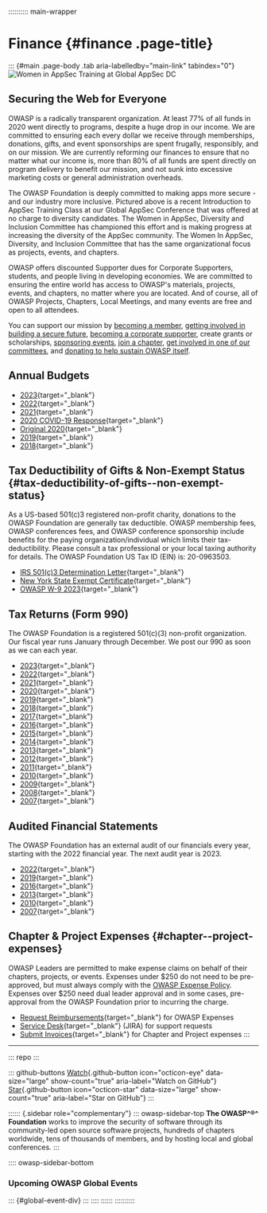 :::::::::: main-wrapper
# Finance {#finance .page-title}

::: {#main .page-body .tab aria-labelledby="main-link" tabindex="0"}
![Women in AppSec Training at Global AppSec
DC](../assets/images/web/wia_dc.png)

## Securing the Web for Everyone

OWASP is a radically transparent organization. At least 77% of all funds
in 2020 went directly to programs, despite a huge drop in our income. We
are committed to ensuring each every dollar we receive through
memberships, donations, gifts, and event sponsorships are spent
frugally, responsibly, and on our mission. We are currently reforming
our finances to ensure that no matter what our income is, more than 80%
of all funds are spent directly on program delivery to benefit our
mission, and not sunk into excessive marketing costs or general
administration overheads.

The OWASP Foundation is deeply committed to making apps more secure -
and our industry more inclusive. Pictured above is a recent Introduction
to AppSec Training Class at our Global AppSec Conference that was
offered at no charge to diversity candidates. The Women in AppSec,
Diversity and Inclusion Committee has championed this effort and is
making progress at increasing the diversity of the AppSec community. The
Women In AppSec, Diversity, and Inclusion Committee that has the same
organizational focus as projects, events, and chapters.

OWASP offers discounted Supporter dues for Corporate Supporters,
students, and people living in developing economies. We are committed to
ensuring the entire world has access to OWASP's materials, projects,
events, and chapters, no matter where you are located. And of course,
all of OWASP Projects, Chapters, Local Meetings, and many events are
free and open to all attendees.

You can support our mission by [becoming a
member](../membership/index.html), [getting involved in building a
secure future](../projects/index.html), [becoming a corporate
supporter](../supporters/index.html), create grants or scholarships,
[sponsoring events](../pages/corporate-sponsorships.html), [join a
chapter](../chapters/index.html), [get involved in one of our
committees](../committees/index.html), and [donating to help sustain
OWASP itself](../donate/index.html).

## Annual Budgets

- [2023](../www-staff/budget/2023.html){target="_blank"}
- [2022](../www-staff/budget/2022.html){target="_blank"}
- [2021](../www-staff/budget/2021.html){target="_blank"}
- [2020 COVID-19
  Response](../www-staff/budget/2020-modelz.html){target="_blank"}
- [Original 2020](../www-staff/budget/2020.html){target="_blank"}
- [2019](../assets/financial/2019_OWASP_Budget.pdf){target="_blank"}
- [2018](../assets/financial/2018_OWASP_Budget.pdf){target="_blank"}

## Tax Deductibility of Gifts & Non-Exempt Status {#tax-deductibility-of-gifts--non-exempt-status}

As a US-based 501(c)3 registered non-profit charity, donations to the
OWASP Foundation are generally tax deductible. OWASP membership fees,
OWASP conferences fees, and OWASP conference sponsorship include
benefits for the paying organization/individual which limits their
tax-deductibility. Please consult a tax professional or your local
taxing authority for details. The OWASP Foundation US Tax ID (EIN) is:
20-0963503.

- [IRS 501(c)3 Determination
  Letter](../assets/legal/OWASP_IRS501c3DeterminationLetter.pdf){target="_blank"}
- [New York State Exempt
  Certificate](../assets/legal/NY_Exempt_Organization_Certificate.pdf){target="_blank"}
- [OWASP W-9
  2023](../assets/financial/2023-Form-W-9.pdf){target="_blank"}

## Tax Returns (Form 990)

The OWASP Foundation is a registered 501(c)(3) non-profit organization.
Our fiscal year runs January through December. We post our 990 as soon
as we can each year.

- [2023](../assets/financial-taxreturns/2023_Form_990.pdf){target="_blank"}
- [2022](../assets/financial-taxreturns/2022_Form_990.pdf){target="_blank"}
- [2021](../assets/financial-taxreturns/2021_Form_990.pdf){target="_blank"}
- [2020](../assets/financial-taxreturns/2020_Form_990.pdf){target="_blank"}
- [2019](../assets/financial-taxreturns/2019_Form_990.pdf){target="_blank"}
- [2018](../assets/financial-taxreturns/2018_Form_990.pdf){target="_blank"}
- [2017](../assets/financial-taxreturns/2017_Form_990.pdf){target="_blank"}
- [2016](../assets/financial-taxreturns/2016_Form_990.pdf){target="_blank"}
- [2015](../assets/financial-taxreturns/2015_Form_990.pdf){target="_blank"}
- [2014](../assets/financial-taxreturns/2014_Form_990.pdf){target="_blank"}
- [2013](../assets/financial-taxreturns/2013_Form_990.pdf){target="_blank"}
- [2012](../assets/financial-taxreturns/2012_Form_990.pdf){target="_blank"}
- [2011](../assets/financial-taxreturns/2011_Form_990.pdf){target="_blank"}
- [2010](../assets/financial-taxreturns/2010_Form_990.pdf){target="_blank"}
- [2009](../assets/financial-taxreturns/2009_Form_990.pdf){target="_blank"}
- [2008](../assets/financial-taxreturns/2008_Form_990.pdf){target="_blank"}
- [2007](../assets/financial-taxreturns/2007_Form_990.pdf){target="_blank"}

## Audited Financial Statements

The OWASP Foundation has an external audit of our financials every year,
starting with the 2022 financial year. The next audit year is 2023.

- [2022](../assets/financial-audits/OWASP_Audit_Report_2022.pdf){target="_blank"}
- [2019](../assets/financial-audits/OWASP_Audit_Report_2019.pdf){target="_blank"}
- [2016](../assets/financial-audits/OWASP_Audit_Report_2016.pdf){target="_blank"}
- [2013](../assets/financial-audits/OWASP_Audit_Report_2013.pdf){target="_blank"}
- [2010](../assets/financial-audits/OWASP_Audit_Report_2010.pdf){target="_blank"}
- [2007](../assets/financial-audits/OWASP_Audit_Report_2007.pdf){target="_blank"}

## Chapter & Project Expenses {#chapter--project-expenses}

OWASP Leaders are permitted to make expense claims on behalf of their
chapters, projects, or events. Expenses under \$250 do not need to be
pre-approved, but must always comply with the [OWASP Expense
Policy](../www-policy/operational/expense-reimbursement-2.html).
Expenses over \$250 need dual leader approval and in some cases,
pre-approval from the OWASP Foundation prior to incurring the charge.

- [Request
  Reimbursements](https://owasporg.atlassian.net/servicedesk/customer/portal/4/group/9){target="_blank"}
  for OWASP Expenses
- [Service
  Desk](https://owasporg.atlassian.net/servicedesk/customer/portals){target="_blank"}
  (JIRA) for support requests
- [Submit
  Invoices](https://owasporg.atlassian.net/servicedesk/customer/portal/4/group/12){target="_blank"}
  for Chapter and Project expenses
:::

------------------------------------------------------------------------

::: repo
:::

::: github-buttons
[Watch](https://github.com/owasp/owasp.github.io/subscription){.github-button
icon="octicon-eye" data-size="large" show-count="true"
aria-label="Watch on GitHub"}
[Star](https://github.com/owasp/owasp.github.io){.github-button
icon="octicon-star" data-size="large" show-count="true"
aria-label="Star on GitHub"}
:::

:::::: {.sidebar role="complementary"}
::: owasp-sidebar-top
**The OWASP^®^ Foundation** works to improve the security of software
through its community-led open source software projects, hundreds of
chapters worldwide, tens of thousands of members, and by hosting local
and global conferences.
:::

:::: owasp-sidebar-bottom
### Upcoming OWASP Global Events

::: {#global-event-div}
:::
::::
::::::
::::::::::
